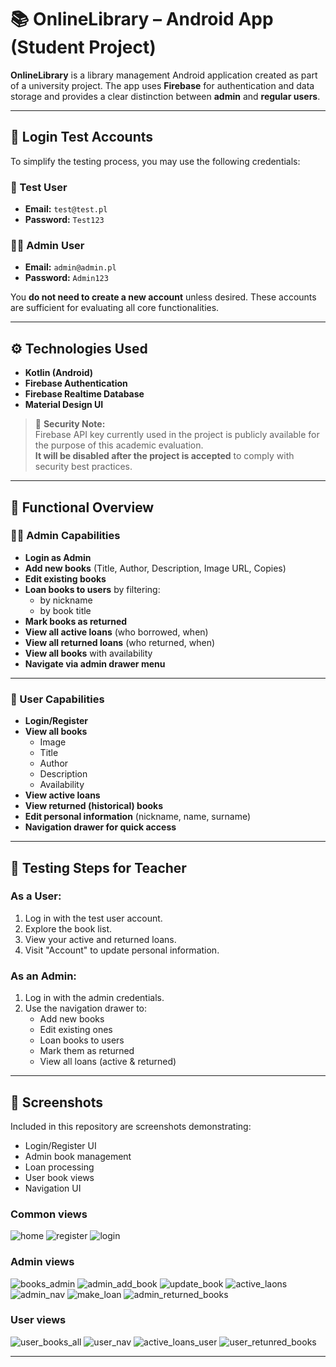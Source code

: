 # 📚 OnlineLibrary – Android App (Student Project)

**OnlineLibrary** is a library management Android application created as part of a university project. The app uses **Firebase** for authentication and data storage and provides a clear distinction between **admin** and **regular users**.

---

## 🔐 Login Test Accounts

To simplify the testing process, you may use the following credentials:

### 👤 Test User  
- **Email:** `test@test.pl`  
- **Password:** `Test123`

### 🧑‍💼 Admin User  
- **Email:** `admin@admin.pl`  
- **Password:** `Admin123`

You **do not need to create a new account** unless desired. These accounts are sufficient for evaluating all core functionalities.

---

## ⚙️ Technologies Used

- **Kotlin (Android)**
- **Firebase Authentication**
- **Firebase Realtime Database**
- **Material Design UI**

> 🔐 **Security Note:**  
Firebase API key currently used in the project is publicly available for the purpose of this academic evaluation.  
**It will be disabled after the project is accepted** to comply with security best practices.

---

## 🧩 Functional Overview

### 👩‍💼 Admin Capabilities

- **Login as Admin**
- **Add new books** (Title, Author, Description, Image URL, Copies)
- **Edit existing books**
- **Loan books to users** by filtering:
  - by nickname
  - by book title
- **Mark books as returned**
- **View all active loans** (who borrowed, when)
- **View all returned loans** (who returned, when)
- **View all books** with availability
- **Navigate via admin drawer menu**

---

### 👤 User Capabilities

- **Login/Register**
- **View all books**
  - Image
  - Title
  - Author
  - Description
  - Availability
- **View active loans**
- **View returned (historical) books**
- **Edit personal information** (nickname, name, surname)
- **Navigation drawer for quick access**

---

## 🧪 Testing Steps for Teacher

### As a **User**:
1. Log in with the test user account.
2. Explore the book list.
3. View your active and returned loans.
4. Visit "Account" to update personal information.

### As an **Admin**:
1. Log in with the admin credentials.
2. Use the navigation drawer to:
   - Add new books
   - Edit existing ones
   - Loan books to users
   - Mark them as returned
   - View all loans (active & returned)

---

## 📸 Screenshots

Included in this repository are screenshots demonstrating:
- Login/Register UI
- Admin book management
- Loan processing
- User book views
- Navigation UI

### Common views

![home](https://github.com/user-attachments/assets/5f61d73a-5f3a-48f3-8592-8c4059a04a45)
![register](https://github.com/user-attachments/assets/7e00a1e7-1838-47c2-8928-b3dec2ed8bad)
![login](https://github.com/user-attachments/assets/b30e3a68-bffe-4d7e-84c2-6953a2930e1d)

### Admin views

![books_admin](https://github.com/user-attachments/assets/3976b1d1-15b3-4fdc-a3c8-d5a8f23d1142)
![admin_add_book](https://github.com/user-attachments/assets/bdf7fabb-e155-4c2e-be9b-b461025c2bf2)
![update_book](https://github.com/user-attachments/assets/88eb422f-884d-41c1-82e0-1c26cb25cd22)
![active_laons](https://github.com/user-attachments/assets/f668923a-5f20-44c5-b242-ca119641d3aa)
![admin_nav](https://github.com/user-attachments/assets/1752867f-e25e-47e8-b6db-f357076afed7)
![make_loan](https://github.com/user-attachments/assets/67cdb32c-3450-4b12-b351-e6507d788364)
![admin_returned_books](https://github.com/user-attachments/assets/fdbc776a-113f-446e-a4c8-0ca5b9ba0d35)


### User views
![user_books_all](https://github.com/user-attachments/assets/c218160c-e36b-46d2-8a48-07fe9ae99a01)
![user_nav](https://github.com/user-attachments/assets/eb72b8bb-a077-4d47-bf7a-a9497c5429b4)
![active_loans_user](https://github.com/user-attachments/assets/6ba95609-0b48-47e4-b68d-0a5454ae2901)
![user_retunred_books](https://github.com/user-attachments/assets/28f00f11-54ea-4c0f-bf0a-55a7e513057c)

---


